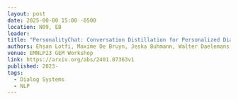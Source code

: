 ```yaml
---
layout: post
date: 2025-00-00 15:00 -0500
location: N09, EB
leader:
title: "PersonalityChat: Conversation Distillation for Personalized Dialog Modeling with Facts and Traits"
authors: Ehsan Lotfi, Maxime De Bruyn, Jeska Buhmann, Walter Daelemans
venue: EMNLP23 GEM Workshop
link: https://arxiv.org/abs/2401.07363v1
published: 2023-
tags:
  - Dialog Systems
  - NLP
---
```

